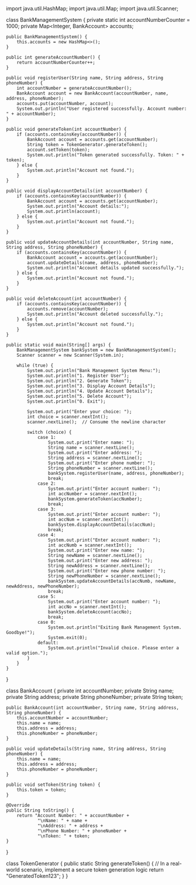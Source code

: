 import java.util.HashMap;
import java.util.Map;
import java.util.Scanner;

class BankManagementSystem {
    private static int accountNumberCounter = 1000;
    private Map<Integer, BankAccount> accounts;

    public BankManagementSystem() {
        this.accounts = new HashMap<>();
    }

    public int generateAccountNumber() {
        return accountNumberCounter++;
    }

    public void registerUser(String name, String address, String phoneNumber) {
        int accountNumber = generateAccountNumber();
        BankAccount account = new BankAccount(accountNumber, name, address, phoneNumber);
        accounts.put(accountNumber, account);
        System.out.println("User registered successfully. Account number: " + accountNumber);
    }

    public void generateToken(int accountNumber) {
        if (accounts.containsKey(accountNumber)) {
            BankAccount account = accounts.get(accountNumber);
            String token = TokenGenerator.generateToken();
            account.setToken(token);
            System.out.println("Token generated successfully. Token: " + token);
        } else {
            System.out.println("Account not found.");
        }
    }

    public void displayAccountDetails(int accountNumber) {
        if (accounts.containsKey(accountNumber)) {
            BankAccount account = accounts.get(accountNumber);
            System.out.println("Account details:");
            System.out.println(account);
        } else {
            System.out.println("Account not found.");
        }
    }

    public void updateAccountDetails(int accountNumber, String name, String address, String phoneNumber) {
        if (accounts.containsKey(accountNumber)) {
            BankAccount account = accounts.get(accountNumber);
            account.updateDetails(name, address, phoneNumber);
            System.out.println("Account details updated successfully.");
        } else {
            System.out.println("Account not found.");
        }
    }

    public void deleteAccount(int accountNumber) {
        if (accounts.containsKey(accountNumber)) {
            accounts.remove(accountNumber);
            System.out.println("Account deleted successfully.");
        } else {
            System.out.println("Account not found.");
        }
    }

    public static void main(String[] args) {
        BankManagementSystem bankSystem = new BankManagementSystem();
        Scanner scanner = new Scanner(System.in);

        while (true) {
            System.out.println("Bank Management System Menu:");
            System.out.println("1. Register User");
            System.out.println("2. Generate Token");
            System.out.println("3. Display Account Details");
            System.out.println("4. Update Account Details");
            System.out.println("5. Delete Account");
            System.out.println("0. Exit");

            System.out.print("Enter your choice: ");
            int choice = scanner.nextInt();
            scanner.nextLine();  // Consume the newline character

            switch (choice) {
                case 1:
                    System.out.print("Enter name: ");
                    String name = scanner.nextLine();
                    System.out.print("Enter address: ");
                    String address = scanner.nextLine();
                    System.out.print("Enter phone number: ");
                    String phoneNumber = scanner.nextLine();
                    bankSystem.registerUser(name, address, phoneNumber);
                    break;
                case 2:
                    System.out.print("Enter account number: ");
                    int accNumber = scanner.nextInt();
                    bankSystem.generateToken(accNumber);
                    break;
                case 3:
                    System.out.print("Enter account number: ");
                    int accNum = scanner.nextInt();
                    bankSystem.displayAccountDetails(accNum);
                    break;
                case 4:
                    System.out.print("Enter account number: ");
                    int accNumb = scanner.nextInt();
                    System.out.print("Enter new name: ");
                    String newName = scanner.nextLine();
                    System.out.print("Enter new address: ");
                    String newAddress = scanner.nextLine();
                    System.out.print("Enter new phone number: ");
                    String newPhoneNumber = scanner.nextLine();
                    bankSystem.updateAccountDetails(accNumb, newName, newAddress, newPhoneNumber);
                    break;
                case 5:
                    System.out.print("Enter account number: ");
                    int accNo = scanner.nextInt();
                    bankSystem.deleteAccount(accNo);
                    break;
                case 0:
                    System.out.println("Exiting Bank Management System. Goodbye!");
                    System.exit(0);
                default:
                    System.out.println("Invalid choice. Please enter a valid option.");
            }
        }
    }
}

class BankAccount {
    private int accountNumber;
    private String name;
    private String address;
    private String phoneNumber;
    private String token;

    public BankAccount(int accountNumber, String name, String address, String phoneNumber) {
        this.accountNumber = accountNumber;
        this.name = name;
        this.address = address;
        this.phoneNumber = phoneNumber;
    }

    public void updateDetails(String name, String address, String phoneNumber) {
        this.name = name;
        this.address = address;
        this.phoneNumber = phoneNumber;
    }

    public void setToken(String token) {
        this.token = token;
    }

    @Override
    public String toString() {
        return "Account Number: " + accountNumber +
                "\nName: " + name +
                "\nAddress: " + address +
                "\nPhone Number: " + phoneNumber +
                "\nToken: " + token;
    }
}

class TokenGenerator {
    public static String generateToken() {
        // In a real-world scenario, implement a secure token generation logic
        return "GeneratedToken123";
    }
}
